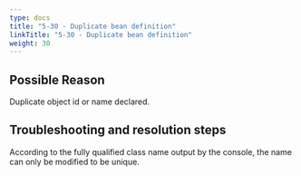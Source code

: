 ```yaml
---
type: docs
title: "5-30 - Duplicate bean definition"
linkTitle: "5-30 - Duplicate bean definition"
weight: 30
---
```


## Possible Reason

Duplicate object id or name declared.

## Troubleshooting and resolution steps

According to the fully qualified class name output by the console, the name can only be modified to be unique.

<p style="margin-top: 3rem;"> </p>